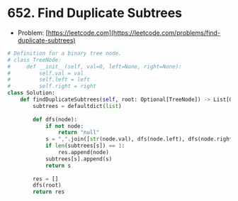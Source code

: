 # 652. Find Duplicate Subtrees

- Problem: [https://leetcode.com](https://leetcode.com/problems/find-duplicate-subtrees)

```python
# Definition for a binary tree node.
# class TreeNode:
#     def __init__(self, val=0, left=None, right=None):
#         self.val = val
#         self.left = left
#         self.right = right
class Solution:
    def findDuplicateSubtrees(self, root: Optional[TreeNode]) -> List[Optional[TreeNode]]:
        subtrees = defaultdict(list)
        
        def dfs(node):
            if not node:
                return "null"
            s = ",".join([str(node.val), dfs(node.left), dfs(node.right)])
            if len(subtrees[s]) == 1:
                res.append(node)
            subtrees[s].append(s)
            return s
        
        res = []
        dfs(root)
        return res
```